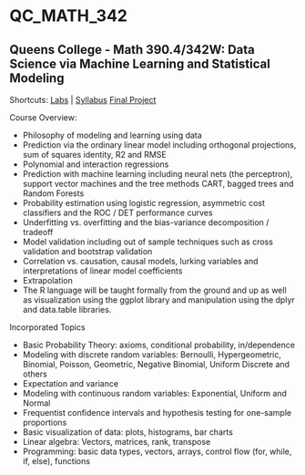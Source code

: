 # QC_MATH_342
## Queens College - Math 390.4/342W: Data Science via Machine Learning and Statistical Modeling 
Shortcuts: 
[Labs](https://github.com/eng-jonathan/QC_MATH_342/tree/master/labs) |
[Syllabus](https://github.com/eng-jonathan/QC_MATH_342/blob/master/syllabus/syllabus_math342.pdf)
[Final Project](https://github.com/eng-jonathan/QC_MATH_342/tree/master/final_project)

Course Overview:
* Philosophy of modeling and learning using data
* Prediction via the ordinary linear model including orthogonal projections, sum of squares identity, R2 and RMSE
* Polynomial and interaction regressions
* Prediction with machine learning including neural nets (the perceptron), support vector machines and the tree methods CART, bagged trees and Random Forests
* Probability estimation using logistic regression, asymmetric cost classifiers and the ROC / DET performance curves
* Underfitting vs. overfitting and the bias-variance decomposition / tradeoff
* Model validation including out of sample techniques such as cross validation and bootstrap validation
* Correlation vs. causation, causal models, lurking variables and interpretations of linear model coefficients
* Extrapolation
* The R language will be taught formally from the ground and up as well as visualization using the ggplot library and manipulation using the dplyr and data.table libraries.

Incorporated Topics
* Basic Probability Theory: axioms, conditional probability, in/dependence
* Modeling with discrete random variables: Bernoulli, Hypergeometric, Binomial, Poisson, Geometric, Negative Binomial, Uniform Discrete and others
* Expectation and variance
* Modeling with continuous random variables: Exponential, Uniform and Normal
* Frequentist confidence intervals and hypothesis testing for one-sample proportions
* Basic visualization of data: plots, histograms, bar charts
* Linear algebra: Vectors, matrices, rank, transpose
* Programming: basic data types, vectors, arrays, control flow (for, while, if, else), functions
